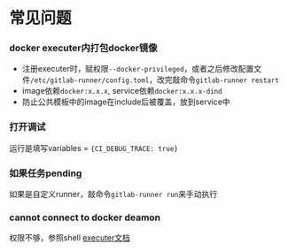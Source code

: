 # 常见问题

### docker executer内打包docker镜像
- 注册executer时，赋权限`--docker-privileged`，或者之后修改配置文件`/etc/gitlab-runner/config.toml`，改完敲命令`gitlab-runner restart`
- image依赖`docker:x.x.x`, service依赖`docker:x.x.x-dind`
- 防止公共模板中的image在include后被覆盖，放到service中

### 打开调试
运行是填写variables = `{CI_DEBUG_TRACE: true}`

### 如果任务pending
如果是自定义runner，敲命令`gitlab-runner run`来手动执行

### cannot connect to docker deamon
权限不够，参照shell [executer文档](https://docs.gitlab.com/runner/executors/shell.html)
